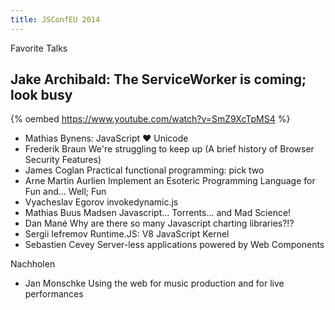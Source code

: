 ```yaml
---
title: JSConfEU 2014
---
```


Favorite Talks

## Jake Archibald: The ServiceWorker is coming; look busy

{% oembed https://www.youtube.com/watch?v=SmZ9XcTpMS4 %}

* Mathias Bynens: JavaScript ♥ Unicode
* Frederik Braun    We're struggling to keep up (A brief history of Browser Security Features)
* James Coglan Practical functional programming: pick two
* Arne Martin Aurlien Implement an Esoteric Programming Language for Fun and... Well; Fun
* Vyacheslav Egorov invokedynamic.js
* Mathias Buus Madsen    Javascript... Torrents... and Mad Science!
* Dan Mané  Why are there so many Javascript charting libraries?!?
* Sergii Iefremov   Runtime.JS: V8 JavaScript Kernel
* Sebastien Cevey   Server-less applications powered by Web Components

Nachholen
* Jan Monschke  Using the web for music production and for live performances